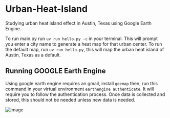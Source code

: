 # Urban-Heat-Island
Studying urban heat island effect in Austin, Texas using Google Earth Engine.

To run main.py run ```uv run hello.py -c``` in your terminal. This will prompt you enter a city name to generate a heat map for that urban center. To run the default map, run ```uv run hello.py```, this will map the urban heat island of Austin, Texas as a default.

## Running GOOGLE Earth Engine
Using google earth engine requires an gmail, install ```geemap``` then, run this command in your virtual environment ```earthengine authenticate```. It will require you to follow the authentication process.
Once data is collected and stored, this should not be needed unless new data is needed.

![image](https://github.com/user-attachments/assets/c9b89b58-2c9f-4558-8749-39e1de901f76)

